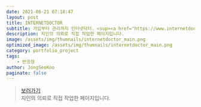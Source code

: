 ```yaml
---
date: 2021-06-21 07:18:47
layout: post
title: INTERNETDOCTOR
subtitle: 가입부터 관리까지 인터넷닥터. <sup><a href="https://www.internetdoctor.co.kr">#</a></sup>
description: 지인의 의뢰로 직접 작업한 페이지입니다. 
image: /assets/img/thumnails/internetdoctor_main.png
optimized_image: /assets/img/thumnails/internetdoctor_main.png
category: portfolio_project
tags: 
    - 반응형
author: JongSeoKoo
paginate: false
---
```


> <a href="/assets/portfolio/portfolio_Internetdoctor/index.html" target="_blank">보러가기</a>  
> 지인의 의뢰로 직접 작업한 페이지입니다.

